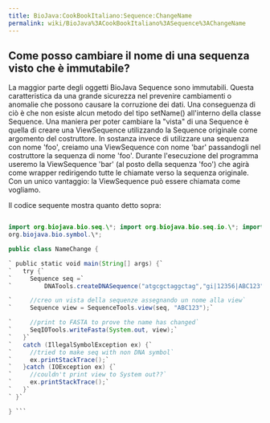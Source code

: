 ```yaml
---
title: BioJava:CookBookItaliano:Sequence:ChangeName
permalink: wiki/BioJava%3ACookBookItaliano%3ASequence%3AChangeName
---
```


Come posso cambiare il nome di una sequenza visto che è immutabile?
-------------------------------------------------------------------

La maggior parte degli oggetti BioJava Sequence sono immutabili. Questa
caratteristica da una grande sicurezza nel prevenire cambiamenti o
anomalie che possono causare la corruzione dei dati. Una conseguenza di
ciò è che non esiste alcun metodo del tipo setName() all'interno della
classe Sequence. Una maniera per poter cambiare la "vista" di una
Sequence è quella di creare una ViewSequence utilizzando la Sequence
originale come argomento del costruttore. In sostanza invece di
utilizzare una sequenza con nome 'foo', creiamo una ViewSequence con
nome 'bar' passandogli nel costruttore la sequenza di nome 'foo'.
Durante l'esecuzione del programma useremo la ViewSequence 'bar' (al
posto della sequenza 'foo') che agirà come wrapper redirigendo tutte le
chiamate verso la sequenza originale. Con un unico vantaggio: la
ViewSequence può essere chiamata come vogliamo.

Il codice sequente mostra quanto detto sopra:

```java import java.io.\*;

import org.biojava.bio.seq.\*; import org.biojava.bio.seq.io.\*; import
org.biojava.bio.symbol.\*;

public class NameChange {

` public static void main(String[] args) {`  
`   try {`  
`     Sequence seq =`  
`         DNATools.createDNASequence("atgcgctaggctag","gi|12356|ABC123");`

`     //creo un vista della sequenze assegnando un nome alla view`  
`     Sequence view = SequenceTools.view(seq, "ABC123");`

`     //print to FASTA to prove the name has changed`  
`     SeqIOTools.writeFasta(System.out, view);`  
`   }`  
`   catch (IllegalSymbolException ex) {`  
`     //tried to make seq with non DNA symbol`  
`     ex.printStackTrace();`  
`   }catch (IOException ex) {`  
`     //couldn't print view to System out??`  
`     ex.printStackTrace();`  
`   }`  
` }`

} ```
